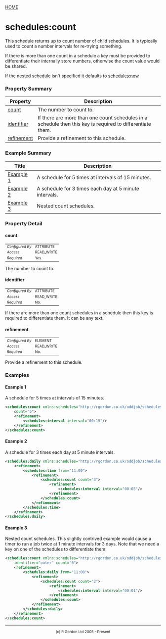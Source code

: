 [HOME](../../../../README.md)
# schedules:count

This schedule returns up to count
number of child schedules. It is typically
used to count a number intervals for re-trying something.


If there is more than one count in a schedule a key must be provided
to differentiate their internally store numbers, otherwise the count value
would be shared.


If the nested schedule isn't specified it defaults to
[schedules:now](../../../../org/oddjob/schedules/schedules/NowSchedule.md)

### Property Summary

| Property | Description |
| -------- | ----------- |
| [count](#propertycount) | The number to count to. | 
| [identifier](#propertyidentifier) | If there are more than one count schedules in a schedule then this key is required to differentiate them. | 
| [refinement](#propertyrefinement) | Provide a refinement to this schedule. | 


### Example Summary

| Title | Description |
| ----- | ----------- |
| [Example 1](#example1) | A schedule for 5 times at intervals of 15 minutes. |
| [Example 2](#example2) | A schedule for 3 times each day at 5 minute intervals. |
| [Example 3](#example3) | Nested count schedules. |


### Property Detail
#### count <a name="propertycount"></a>

<table style='font-size:smaller'>
      <tr><td><i>Configured By</i></td><td>ATTRIBUTE</td></tr>
      <tr><td><i>Access</i></td><td>READ_WRITE</td></tr>
      <tr><td><i>Required</i></td><td>Yes.</td></tr>
</table>

The number to count to.

#### identifier <a name="propertyidentifier"></a>

<table style='font-size:smaller'>
      <tr><td><i>Configured By</i></td><td>ATTRIBUTE</td></tr>
      <tr><td><i>Access</i></td><td>READ_WRITE</td></tr>
      <tr><td><i>Required</i></td><td>No.</td></tr>
</table>

If there are more than one count schedules in a
schedule then this key is required to differentiate them. It can be any
text.

#### refinement <a name="propertyrefinement"></a>

<table style='font-size:smaller'>
      <tr><td><i>Configured By</i></td><td>ELEMENT</td></tr>
      <tr><td><i>Access</i></td><td>READ_WRITE</td></tr>
      <tr><td><i>Required</i></td><td>No.</td></tr>
</table>

Provide a refinement to this schedule.


### Examples
#### Example 1 <a name="example1"></a>

A schedule for 5 times at intervals of 15 minutes.

```xml
<schedules:count xmlns:schedules="http://rgordon.co.uk/oddjob/schedules"
    count="5">
    <refinement>
        <schedules:interval interval="00:15"/>
    </refinement>
</schedules:count>
```


#### Example 2 <a name="example2"></a>

A schedule for 3 times each day at 5 minute intervals.

```xml
<schedules:daily xmlns:schedules="http://rgordon.co.uk/oddjob/schedules">
    <refinement>
        <schedules:time from="11:00">
            <refinement>
                <schedules:count count="3">
                    <refinement>
                        <schedules:interval interval="00:05"/>
                    </refinement>
                </schedules:count>
            </refinement>
        </schedules:time>
    </refinement>
</schedules:daily>
```


#### Example 3 <a name="example3"></a>

Nested count schedules. This slightly contrived example would cause a timer
to run a job twice at 1 minute intervals for 3 days. Note that we need a
key on one of the schedules to differentiate them.

```xml
<schedules:count xmlns:schedules="http://rgordon.co.uk/oddjob/schedules"
    identifier="outer" count="6">
    <refinement>
        <schedules:daily from="11:00">
            <refinement>
                <schedules:count count="2">
                    <refinement>
                        <schedules:interval interval="00:01"/>
                    </refinement>
                </schedules:count>
            </refinement>
        </schedules:daily>
    </refinement>
</schedules:count>
```



-----------------------

<div style='font-size: smaller; text-align: center;'>(c) R Gordon Ltd 2005 - Present</div>
